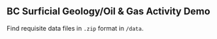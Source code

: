 ## BC Surficial Geology/Oil & Gas Activity Demo

Find requisite data files in `.zip` format in `/data`.

